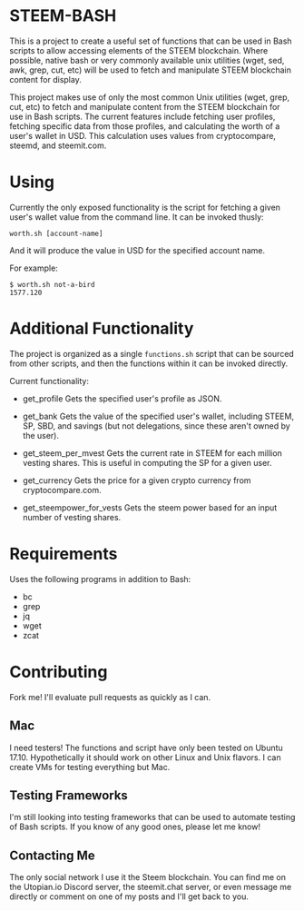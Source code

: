 # STEEM-BASH

This is a project to create a useful set of functions that can be used in Bash
scripts to allow accessing elements of the STEEM blockchain.  Where possible,
native bash or very commonly available unix utilities (wget, sed, awk, grep, cut,
etc) will be used to fetch and manipulate STEEM blockchain content for display.

This project makes use of only the most common Unix utilities (wget, grep, cut,
etc) to fetch and manipulate content from the STEEM blockchain for use in Bash
scripts.  The current features include fetching user profiles, fetching
specific data from those profiles, and calculating the worth of a user's wallet
in USD.  This calculation uses values from cryptocompare, steemd, and
steemit.com.

# Using

Currently the only exposed functionality is the script for fetching a given
user's wallet value from the command line.  It can be invoked thusly:

    worth.sh [account-name]

And it will produce the value in USD for the specified account name.

For example:

    $ worth.sh not-a-bird
    1577.120

# Additional Functionality

The project is organized as a single `functions.sh` script that can be sourced
from other scripts, and then the functions within it can be invoked directly.

Current functionality:

 * get_profile
Gets the specified user's profile as JSON.

 * get_bank
Gets the value of the specified user's wallet, including STEEM, SP, SBD, and
savings (but not delegations, since these aren't owned by the user).

 * get_steem_per_mvest
Gets the current rate in STEEM for each million vesting shares.  This is useful
in computing the SP for a given user.

 * get_currency
Gets the price for a given crypto currency from cryptocompare.com.

 * get_steempower_for_vests
Gets the steem power based for an input number of vesting shares.

# Requirements

Uses the following programs in addition to Bash:

* bc
* grep
* jq
* wget
* zcat

# Contributing
Fork me!  I'll evaluate pull requests as quickly as I can.

## Mac
I need testers!  The functions and script have only been tested on Ubuntu
17.10.  Hypothetically it should work on other Linux and Unix flavors.  I can
create VMs for testing everything but Mac.

## Testing Frameworks

I'm still looking into testing frameworks that can be used to automate testing
of Bash scripts.  If you know of any good ones, please let me know!

## Contacting Me

The only social network I use it the Steem blockchain.  You can find me on the
Utopian.io Discord server, the steemit.chat server, or even message me directly
or comment on one of my posts and I'll get back to you.

